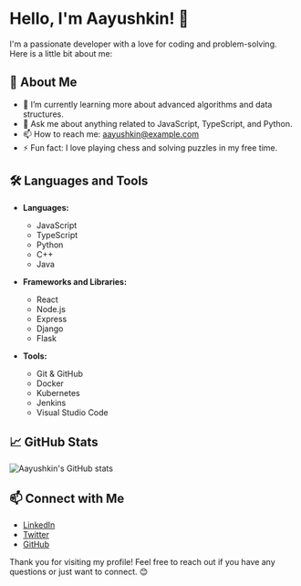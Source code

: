 # Hello, I'm Aayushkin! 👋

I'm a passionate developer with a love for coding and problem-solving. Here is a little bit about me:

## 🚀 About Me

- 🌱 I’m currently learning more about advanced algorithms and data structures.
- 💬 Ask me about anything related to JavaScript, TypeScript, and Python.
- 📫 How to reach me: [aayushkin@example.com](mailto:aayushkin@example.com)
- ⚡ Fun fact: I love playing chess and solving puzzles in my free time.

## 🛠️ Languages and Tools

- **Languages:**
  - JavaScript
  - TypeScript
  - Python
  - C++
  - Java

- **Frameworks and Libraries:**
  - React
  - Node.js
  - Express
  - Django
  - Flask

- **Tools:**
  - Git & GitHub
  - Docker
  - Kubernetes
  - Jenkins
  - Visual Studio Code

## 📈 GitHub Stats

![Aayushkin's GitHub stats](https://github-readme-stats.vercel.app/api?username=Aayushkin&show_icons=true&theme=dracula)

## 📫 Connect with Me

- [LinkedIn](https://www.linkedin.com/in/aayushkin)
- [Twitter](https://twitter.com/aayushkin)
- [GitHub](https://github.com/Aayushkin)

Thank you for visiting my profile! Feel free to reach out if you have any questions or just want to connect. 😊
